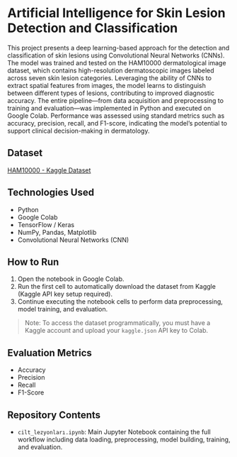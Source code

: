 # Artificial Intelligence for Skin Lesion Detection and Classification

This project presents a deep learning-based approach for the detection and classification of skin lesions using Convolutional Neural Networks (CNNs). The model was trained and tested on the HAM10000 dermatological image dataset, which contains high-resolution dermatoscopic images labeled across seven skin lesion categories. Leveraging the ability of CNNs to extract spatial features from images, the model learns to distinguish between different types of lesions, contributing to improved diagnostic accuracy. The entire pipeline—from data acquisition and preprocessing to training and evaluation—was implemented in Python and executed on Google Colab. Performance was assessed using standard metrics such as accuracy, precision, recall, and F1-score, indicating the model’s potential to support clinical decision-making in dermatology.

## Dataset

[HAM10000 - Kaggle Dataset](https://www.kaggle.com/datasets/kmader/skin-cancer-mnist-ham10000)

## Technologies Used

- Python  
- Google Colab  
- TensorFlow / Keras  
- NumPy, Pandas, Matplotlib  
- Convolutional Neural Networks (CNN)

## How to Run

1. Open the notebook in Google Colab.  
2. Run the first cell to automatically download the dataset from Kaggle (Kaggle API key setup required).  
3. Continue executing the notebook cells to perform data preprocessing, model training, and evaluation.

> Note: To access the dataset programmatically, you must have a Kaggle account and upload your `kaggle.json` API key to Colab.

## Evaluation Metrics

- Accuracy  
- Precision  
- Recall  
- F1-Score  

## Repository Contents

- `cilt_lezyonları.ipynb`: Main Jupyter Notebook containing the full workflow including data loading, preprocessing, model building, training, and evaluation.
